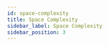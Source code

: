 ```yaml
---
id: space-complexity
title: Space Complexity
sidebar_label: Space Complexity
sidebar_position: 3
---
```

